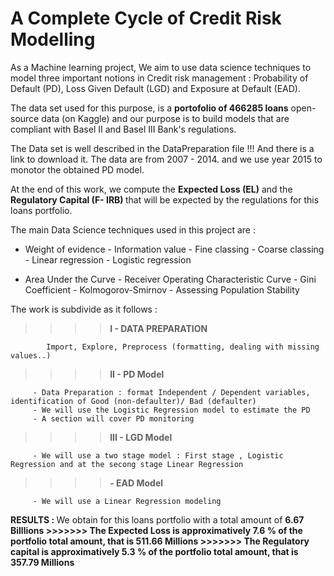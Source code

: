 # A Complete Cycle of Credit Risk Modelling 

As a Machine learning project, We aim to use data science techniques to model three important notions in Credit risk management :
Probability of Default (PD), Loss Given Default (LGD) and Exposure at Default (EAD).

The data set used for this purpose, is a <b>portofolio of 466285 loans</b> open-source data (on Kaggle) and our purpose is to build models that are compliant with Basel II and Basel III Bank's regulations.

The Data set is well described in the DataPreparation file !!! And there is a link to download it. The data are from 2007 - 2014. and we use year 2015 to monotor the obtained PD model. 

At the end of this work, we compute the <b>Expected Loss (EL)</b> and the <b>Regulatory Capital (F- IRB) </b>  that will be expected by the regulations for this loans portfolio.

The main Data Science techniques used in this project are :

- Weight of evidence   - Information value   - Fine classing   - Coarse classing   - Linear regression - Logistic regression

- Area Under the Curve  - Receiver Operating Characteristic Curve - Gini Coefficient - Kolmogorov-Smirnov - Assessing Population Stability


The work is subdivide as it follows :

>>>> <b> I - DATA PREPARATION </b>
      
            Import, Explore, Preprocess (formatting, dealing with missing values..)
 
>>>> <b> II - PD Model </b>
           
         - Data Preparation : format Independent / Dependent variables, identification of Good (non-defaulter)/ Bad (defaulter)
         - We will use the Logistic Regression model to estimate the PD
         - A section will cover PD monitoring
    
>>>> <b> III - LGD Model </b>

         - We will use a two stage model : First stage , Logistic Regression and at the secong stage Linear Regression 

>>>> <b>  - EAD Model </b>
                    
         - We will use a Linear Regression modeling

<b>RESULTS : </b> We obtain for this loans portfolio with a total amount of <b> 6.67 Billlions<b> 
      >>>>>>> The <b>Expected Loss</b> is approximatively <b>7.6 %</b> of the portfolio total amount, that is <b>511.66 Millions</b>
      >>>>>>> The Regulatory capital is approximatively <b>5.3 %</b> of the portfolio total amount, that is <b>357.79 Millions</b>

